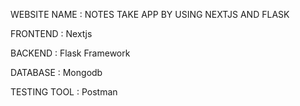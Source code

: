 WEBSITE NAME : NOTES TAKE APP BY USING NEXTJS AND FLASK

FRONTEND : Nextjs

BACKEND : Flask Framework

DATABASE : Mongodb

TESTING TOOL : Postman
